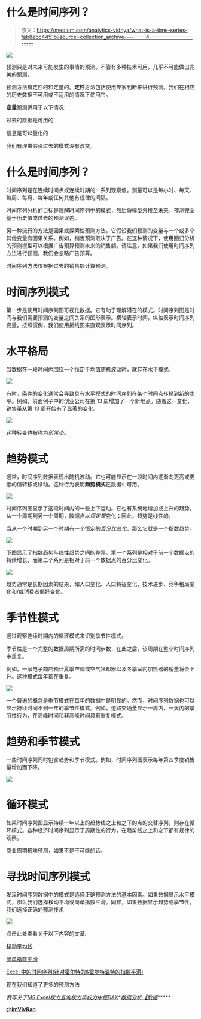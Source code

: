 # 什么是时间序列？

> 原文：<https://medium.com/analytics-vidhya/what-is-a-time-series-fab8ebc4451b?source=collection_archive---------4----------------------->

![](img/ae948cc7b789f08443025f3d1ea67356.png)

预测只是对未来可能发生的事情的预测。不管有多种技术可用，几乎不可能做出完美的预测。

预测方法有定性的和定量的。**定性**方法包括使用专家判断来进行预测。我们在相应的历史数据不可用或不适用的情况下使用它。

**定量**预测适用于以下情况:

过去的数据是可用的

信息是可以量化的

我们有理由假设过去的模式没有改变。

# 什么是时间序列？

时间序列是在连续时间点或连续时期的一系列观察值。测量可以是每小时、每天、每周、每月、每年或任何其他有规律的间隔。

时间序列分析的目标是理解时间序列中的模式，然后将模型外推至未来。预测完全基于历史值或过去的预测误差。

另一种流行的方法是因果或探索性预测方法。它假设我们预测的变量与一个或多个其他变量有因果关系。例如，销售预测取决于广告。在这种情况下，使用回归分析的预测模型可以根据广告预算预测未来的销售额。请注意，如果我们使用时间序列方法进行预测，我们会忽略广告预算。

时间序列方法仅根据过去的销售额计算预测。

# 时间序列模式

第一步是使用时间序列图可视化数据。它有助于理解潜在的模式。时间序列图是时间与我们需要预测的变量之间关系的图形表示。横轴表示时间，纵轴表示时间序列变量。按照惯例，我们使用折线图来直观表示时间序列。

# 水平格局

当数据在一段时间内围绕一个恒定平均值随机波动时，就存在水平模式。

![](img/1c576cfc6f5f9476c19edbb147d706e5.png)

有时，条件的变化通常会导致具有水平模式的时间序列在某个时间点转移到新的水平。例如，前面例子中的创业公司在第 13 周增加了一个新地点。随着这一变化，销售量从第 13 周开始有了显著的变化。

![](img/d02d94cd7c244af201f22e4769f040df.png)

这种转变也被称为*新常态。*

# 趋势模式

通常，时间序列数据表现出随机波动。它也可能显示在一段时间内逐渐向更高或更低的值转移或移动。这种行为表明**趋势模式**在数据中可用。

![](img/728b743e4ef2c28116b14ed43a00fad7.png)

时间序列图显示了这段时间内的一些上下运动。它也有系统地增加或上升的趋势。从一个周期到另一个周期，数据点以*恒定量*变化；因此，趋势是线性的。

当从一个时期到另一个时期有一个恒定的*百分比变化*，那么它就是一个指数趋势。

![](img/d4f51e16ca10dff8ffc9eecd1dc7235e.png)

下图显示了指数趋势与线性趋势之间的差异。第一个系列是相对于前一个数据点的持续增长，而第二个系列是相对于前一个数据点的百分比变化。

![](img/aff8189827de35e1d3b4980be1028421.png)

趋势通常是长期因素的结果，如人口变化、人口特征变化、技术进步、竞争格局变化和/或消费者偏好变化。

# 季节性模式

通过观察连续时期内的循环模式来识别季节性模式。

季节性是一个完整的数据周期所需的时间步数，在此之后，该周期在整个时间序列中重复。

例如，一家电子商店预计夏季空调或空气冷却器以及冬季室内加热器的销量将会上升。这种模式每年都在重复。

![](img/0b5b10e49bc3779c82ef7a926a851b91.png)

一个普遍的概念是季节模式在每年的数据中是明显的。然而，时间序列数据也可以显示持续时间不到一年的季节性模式。例如，道路交通量显示一周内、一天内的季节性行为，在高峰时间和非高峰时间具有重复模式。

# 趋势和季节模式

一些时间序列同时包含趋势和季节模式。例如，时间序列图表示每年第四季度销售量增加而下降。

![](img/28f9658e00b4c5adb91a844d1797cf15.png)

# 循环模式

如果时间序列图显示持续一年以上的趋势线之上和之下的点的交替序列，则存在循环模式。各种经济时间序列显示了周期性的行为，在趋势线之上和之下都有规律的观察。

商业周期极难预测，如果不是不可能的话。

# 寻找时间序列模式

发现时间序列数据中的模式是选择正确预测方法的基本因素。如果数据显示水平模式，那么我们选择移动平均或简单指数平滑。同样，如果数据显示趋势或季节性，我们选择正确的预测技术

![](img/595ae8eb11071b72ecc5fdcc3babcd37.png)

点击此处查看关于以下内容的文章:

[移动平均线](https://www.vivran.in/post/moving-average-using-dax)

[简单指数平滑](https://www.vivran.in/post/time-series-forecast-exponential-smoothing)

[Excel 中的时间序列(针对霍尔特的&霍尔特温特的指数平滑)](https://www.vivran.in/post/time-series-forecast-with-excel)

现在我们知道了更多的预测方法

*我写关于*[*MS Excel*](https://www.vivran.in/my-blog/categories/excel)*[*权力查询*](https://www.vivran.in/my-blog/categories/powerquery)*[*权力毕*](https://www.vivran.in/my-blog/categories/powerbi)*[*权力中枢*](https://www.vivran.in/my-blog/categories/power-pivot)*[*DAX*](https://www.vivran.in/my-blog/categories/dax)*[*数据分析【数据*](https://www.vivran.in/my-blog/categories/data-analytics)*****

**[@imVivRan](https://twitter.com/imvivran)**